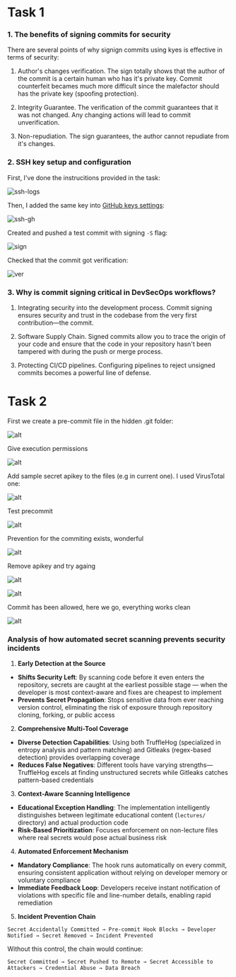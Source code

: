 # Task 1

### 1. The benefits of signing commits for security

There are several points of why signign commits using kyes is effective in terms of security:

1. Author's changes verification. The sign totally shows that the author of the commit is a certain human who has it's private key. Commit counterfeit becames much more difficult since the malefactor should has the private key (spoofing protection).

2. Integrity Guarantee. The verification of the commit guarantees that it was not changed. Any changing actions will lead to commit unverification.

3. Non-repudiation. The sign guarantees, the author cannot repudiate from it's changes.

### 2. SSH key setup and configuration

First, I've done the instrucitions provided in the task:

![ssh-logs](../labs/assets/lab3/ssh-logs.png)

Then, I added the same key into [GitHub keys settings](https://github.com/settings/keys):

![ssh-gh](../labs/assets/lab3/ssh-gh.png)

Created and pushed a test commit with signing `-S` flag:

![sign](../labs/assets/lab3/image.png)

Checked that the commit got verification:

![ver](../labs/assets/lab3/image%20copy.png)

### 3. Why is commit signing critical in DevSecOps workflows?

1. Integrating security into the development process. Commit signing ensures security and trust in the codebase from the very first contribution—the commit.

2. Software Supply Chain. Signed commits allow you to trace the origin of your code and ensure that the code in your repository hasn't been tampered with during the push or merge process.

3. Protecting CI/CD pipelines. Configuring pipelines to reject unsigned commits becomes a powerful line of defense.

# Task 2

First we create a pre-commit file in the hidden .git folder:

![alt](../labs/assets/lab3/image%20copy%202.png)

Give execution permissions

![alt](../labs/assets/lab3/image%20copy%203.png)

Add sample secret apikey to the files (e.g in current one). I used VirusTotal one:

![alt](../labs/assets/lab3/image%20copy%204.png)

Test precommit

![alt](../labs/assets/lab3/image%20copy%205.png)

Prevention for the commiting exists, wonderful

![alt](../labs/assets/lab3/image%20copy%206.png)

Remove apikey and try againg

![alt](../labs/assets/lab3/image%20copy%207.png)

![alt](../labs/assets/lab3/image%20copy%208.png)

Commit has been allowed, here we go, everything works clean

![alt](../labs/assets/lab3/image%20copy%209.png)


### Analysis of how automated secret scanning prevents security incidents

1. **Early Detection at the Source**
- **Shifts Security Left**: By scanning code before it even enters the repository, secrets are caught at the earliest possible stage — when the developer is most context-aware and fixes are cheapest to implement
- **Prevents Secret Propagation**: Stops sensitive data from ever reaching version control, eliminating the risk of exposure through repository cloning, forking, or public access

2. **Comprehensive Multi-Tool Coverage**
- **Diverse Detection Capabilities**: Using both TruffleHog (specialized in entropy analysis and pattern matching) and Gitleaks (regex-based detection) provides overlapping coverage
- **Reduces False Negatives**: Different tools have varying strengths—TruffleHog excels at finding unstructured secrets while Gitleaks catches pattern-based credentials

3. **Context-Aware Scanning Intelligence**
- **Educational Exception Handling**: The implementation intelligently distinguishes between legitimate educational content (`lectures/` directory) and actual production code
- **Risk-Based Prioritization**: Focuses enforcement on non-lecture files where real secrets would pose actual business risk

4. **Automated Enforcement Mechanism**
- **Mandatory Compliance**: The hook runs automatically on every commit, ensuring consistent application without relying on developer memory or voluntary compliance
- **Immediate Feedback Loop**: Developers receive instant notification of violations with specific file and line-number details, enabling rapid remediation

5. **Incident Prevention Chain**
```
Secret Accidentally Committed → Pre-commit Hook Blocks → Developer Notified → Secret Removed → Incident Prevented
```
Without this control, the chain would continue:
```
Secret Committed → Secret Pushed to Remote → Secret Accessible to Attackers → Credential Abuse → Data Breach
```
